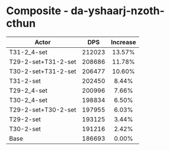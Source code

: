 # Composite - da-yshaarj-nzoth-cthun
| Actor | DPS | Increase |
|---|:---:|:---:|
|T31-2_4-set|212023|13.57%|
|T29-2-set+T31-2-set|208686|11.78%|
|T30-2-set+T31-2-set|206477|10.60%|
|T31-2-set|202450|8.44%|
|T29-2_4-set|200996|7.66%|
|T30-2_4-set|198834|6.50%|
|T29-2-set+T30-2-set|197955|6.03%|
|T29-2-set|193125|3.44%|
|T30-2-set|191216|2.42%|
|Base|186693|0.00%|
